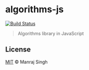 # algorithms-js
[![Build Status](https://travis-ci.org/ManrajGrover/algorithms-js.svg?branch=master)](https://travis-ci.org/ManrajGrover/algorithms-js)
> Algorithms library in JavaScript

## License

[MIT](https://github.com/ManrajGrover/algorithms-js/blob/master/LICENSE) © Manraj Singh
